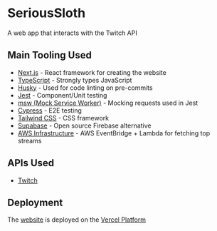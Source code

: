 # SeriousSloth

A web app that interacts with the Twitch API

## Main Tooling Used

- [Next.js](https://nextjs.org/) - React framework for creating the website
- [TypeScript](https://www.typescriptlang.org/) - Strongly types JavaScript
- [Husky](https://www.npmjs.com/package/husky) - Used for code linting on pre-commits
- [Jest](https://jestjs.io/) - Component/Unit testing
- [msw (Mock Service Worker)](https://mswjs.io/) - Mocking requests used in Jest
- [Cypress](https://www.cypress.io/) - E2E testing
- [Tailwind CSS](https://tailwindcss.com/) - CSS framework
- [Supabase](https://supabase.com/) - Open source Firebase alternative
- [AWS Infrastructure](https://github.com/aaronkik/SeriousSlothCloudInfra) - AWS EventBridge + Lambda for fetching top streams

## APIs Used

- [Twitch](https://dev.twitch.tv/docs/api)

## Deployment

The [website](https://serious-sloth.vercel.app/) is deployed on the [Vercel Platform](https://vercel.com/)
